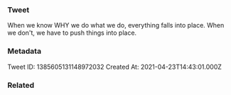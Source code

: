 ### Tweet
When we know WHY we do what we do, everything falls into place. When we don't, we have to push things into place.

### Metadata
Tweet ID: 1385605131148972032
Created At: 2021-04-23T14:43:01.000Z

### Related


